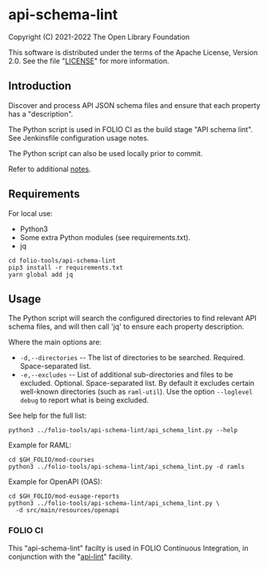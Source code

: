 # api-schema-lint

Copyright (C) 2021-2022 The Open Library Foundation

This software is distributed under the terms of the Apache License,
Version 2.0. See the file "[LICENSE](LICENSE)" for more information.

## Introduction

Discover and process API JSON schema files and ensure that each property has a "description".

The Python script is used in FOLIO CI as the build stage "API schema lint". See Jenkinsfile configuration usage notes.

The Python script can also be used locally prior to commit.

Refer to additional [notes](https://dev.folio.org/guides/api-lint/).

## Requirements

For local use:

* Python3
* Some extra Python modules (see requirements.txt).
* jq

```shell
cd folio-tools/api-schema-lint
pip3 install -r requirements.txt
yarn global add jq
```

## Usage

The Python script will search the configured directories to find relevant API schema files, and will then call 'jq' to ensure each property description.

Where the main options are:

* `-d,--directories` -- The list of directories to be searched.
  Required. Space-separated list.
* `-e,--excludes` -- List of additional sub-directories and files to be excluded.
  Optional. Space-separated list.
  By default it excludes certain well-known directories (such as `raml-util`).
  Use the option `--loglevel debug` to report what is being excluded.

See help for the full list:

```
python3 ../folio-tools/api-schema-lint/api_schema_lint.py --help
```

Example for RAML:

```
cd $GH_FOLIO/mod-courses
python3 ../folio-tools/api-schema-lint/api_schema_lint.py -d ramls
```

Example for OpenAPI (OAS):

```
cd $GH_FOLIO/mod-eusage-reports
python3 ../folio-tools/api-schema-lint/api_schema_lint.py \
  -d src/main/resources/openapi
```

### FOLIO CI

This "api-schema-lint" facilty is used in FOLIO Continuous Integration,
in conjunction with the "[api-lint](https://dev.folio.org/guides/api-lint/)" facility.

